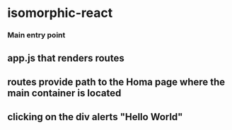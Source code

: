# isomorphic-react

### Main entry point

## app.js that renders routes

## routes provide path to the Homa page where the main container is located

## clicking on the div alerts "Hello World"